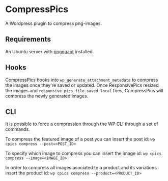 # CompressPics

A Wordpress plugin to compress png-images.

## Requirements

An Ubuntu server with [pngquant](https://pngquant.org/) installed.

## Hooks

CompressPics hooks into `wp_generate_attachment_metadata` to compress the images once they're saved or updated. Once ResponsivePics resized the images and `responsive_pics_file_saved_local` fires, CompressPics will compress the newly generated images.

## CLI

It is possible to force a compression through the WP CLI through a set of commands.

To compress the featured image of a post you can insert the post id:
`wp cpics compress --post=<POST_ID>`

To specify which image to compress you can insert the image id:
`wp cpics compress --image=<IMAGE_ID>`

In order to compress all images asociated to a product and its variations insert the product id:
`wp cpics compress --product=<PRODUCT_ID>`